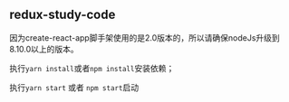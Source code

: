 ## redux-study-code

因为create-react-app脚手架使用的是2.0版本的，所以请确保nodeJs升级到8.10.0以上的版本。

执行`yarn install`或者`npm install`安装依赖；

执行`yarn start` 或者 `npm start`启动
